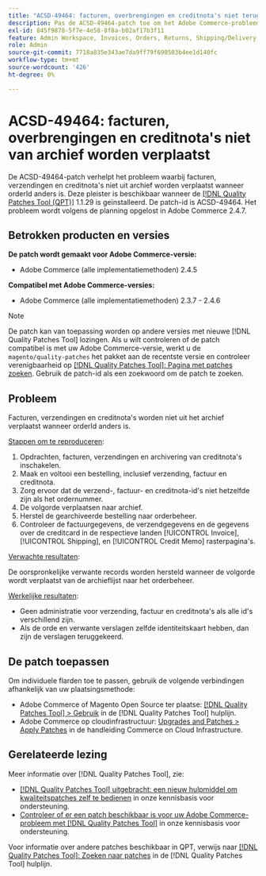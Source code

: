 ```yaml
---
title: "ACSD-49464: facturen, overbrengingen en creditnota's niet terug van archief"
description: Pas de ACSD-49464-patch toe om het Adobe Commerce-probleem op te lossen, waarbij facturen, verzendingen en creditnota's niet uit het archief worden verplaatst wanneer de orderId anders is.
exl-id: 845f9878-5f7e-4e58-8f8a-b02af17b3f11
feature: Admin Workspace, Invoices, Orders, Returns, Shipping/Delivery
role: Admin
source-git-commit: 7718a835e343ae7da9ff79f690503b4ee1d140fc
workflow-type: tm+mt
source-wordcount: '426'
ht-degree: 0%

---
```


# ACSD-49464: facturen, overbrengingen en creditnota&#39;s niet van archief worden verplaatst

De ACSD-49464-patch verhelpt het probleem waarbij facturen, verzendingen en creditnota&#39;s niet uit archief worden verplaatst wanneer orderId anders is. Deze pleister is beschikbaar wanneer de [[!DNL Quality Patches Tool (QPT)]](/help/announcements/adobe-commerce-announcements/magento-quality-patches-released-new-tool-to-self-serve-quality-patches.md) 1.1.29 is geïnstalleerd. De patch-id is ACSD-49464. Het probleem wordt volgens de planning opgelost in Adobe Commerce 2.4.7.

## Betrokken producten en versies

**De patch wordt gemaakt voor Adobe Commerce-versie:**

* Adobe Commerce (alle implementatiemethoden) 2.4.5

**Compatibel met Adobe Commerce-versies:**

* Adobe Commerce (alle implementatiemethoden) 2.3.7 - 2.4.6

>[!NOTE]
>
>De patch kan van toepassing worden op andere versies met nieuwe [!DNL Quality Patches Tool] lozingen. Als u wilt controleren of de patch compatibel is met uw Adobe Commerce-versie, werkt u de `magento/quality-patches` het pakket aan de recentste versie en controleer verenigbaarheid op [[!DNL Quality Patches Tool]: Pagina met patches zoeken](https://experienceleague.adobe.com/tools/commerce-quality-patches/index.html). Gebruik de patch-id als een zoekwoord om de patch te zoeken.

## Probleem

Facturen, verzendingen en creditnota&#39;s worden niet uit het archief verplaatst wanneer orderId anders is.

<u>Stappen om te reproduceren</u>:

1. Opdrachten, facturen, verzendingen en archivering van creditnota&#39;s inschakelen.
1. Maak en voltooi een bestelling, inclusief verzending, factuur en creditnota.
1. Zorg ervoor dat de verzend-, factuur- en creditnota-id&#39;s niet hetzelfde zijn als het ordernummer.
1. De volgorde verplaatsen naar archief.
1. Herstel de gearchiveerde bestelling naar orderbeheer.
1. Controleer de factuurgegevens, de verzendgegevens en de gegevens over de creditcard in de respectieve landen [!UICONTROL Invoice], [!UICONTROL Shipping], en [!UICONTROL Credit Memo] rasterpagina&#39;s.

<u>Verwachte resultaten</u>:

De oorspronkelijke verwante records worden hersteld wanneer de volgorde wordt verplaatst van de archieflijst naar het orderbeheer.

<u>Werkelijke resultaten</u>:

* Geen administratie voor verzending, factuur en creditnota&#39;s als alle id&#39;s verschillend zijn.
* Als de orde en verwante verslagen zelfde identiteitskaart hebben, dan zijn de verslagen teruggekeerd.

## De patch toepassen

Om individuele flarden toe te passen, gebruik de volgende verbindingen afhankelijk van uw plaatsingsmethode:

* Adobe Commerce of Magento Open Source ter plaatse: [[!DNL Quality Patches Tool] > Gebruik](https://experienceleague.adobe.com/docs/commerce-operations/tools/quality-patches-tool/usage.html) in de [!DNL Quality Patches Tool] hulplijn.
* Adobe Commerce op cloudinfrastructuur: [Upgrades and Patches > Apply Patches](https://experienceleague.adobe.com/docs/commerce-cloud-service/user-guide/develop/upgrade/apply-patches.html) in de handleiding Commerce on Cloud Infrastructure.

## Gerelateerde lezing

Meer informatie over [!DNL Quality Patches Tool], zie:

* [[!DNL Quality Patches Tool] uitgebracht: een nieuw hulpmiddel om kwaliteitspatches zelf te bedienen](/help/announcements/adobe-commerce-announcements/magento-quality-patches-released-new-tool-to-self-serve-quality-patches.md) in onze kennisbasis voor ondersteuning.
* [Controleer of er een patch beschikbaar is voor uw Adobe Commerce-probleem met [!DNL Quality Patches Tool]](/help/support-tools/patches-available-in-qpt-tool/check-patch-for-magento-issue-with-magento-quality-patches.md) in onze kennisbasis voor ondersteuning.

Voor informatie over andere patches beschikbaar in QPT, verwijs naar [[!DNL Quality Patches Tool]: Zoeken naar patches](https://experienceleague.adobe.com/tools/commerce-quality-patches/index.html) in de [!DNL Quality Patches Tool] hulplijn.
